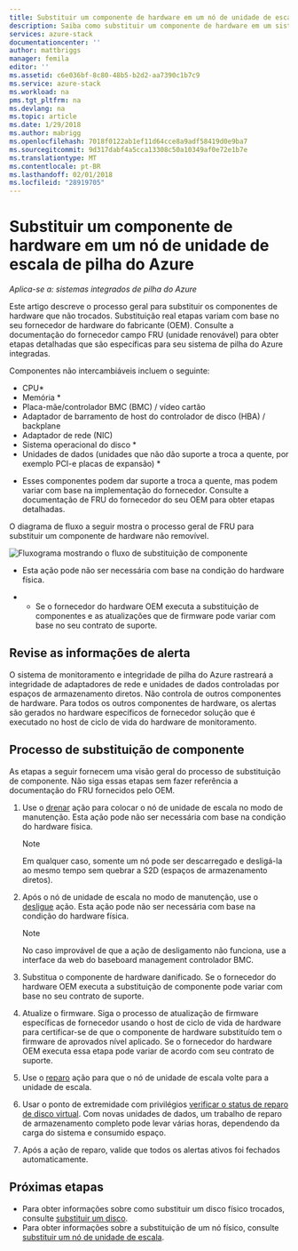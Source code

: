 ```yaml
---
title: Substituir um componente de hardware em um nó de unidade de escala de pilha do Azure | Microsoft Docs
description: Saiba como substituir um componente de hardware em um sistema de pilha do Azure integradas.
services: azure-stack
documentationcenter: ''
author: mattbriggs
manager: femila
editor: ''
ms.assetid: c6e036bf-8c80-48b5-b2d2-aa7390c1b7c9
ms.service: azure-stack
ms.workload: na
pms.tgt_pltfrm: na
ms.devlang: na
ms.topic: article
ms.date: 1/29/2018
ms.author: mabrigg
ms.openlocfilehash: 7018f0122ab1ef11d64cce8a9adf58419d0e9ba7
ms.sourcegitcommit: 9d317dabf4a5cca13308c50a10349af0e72e1b7e
ms.translationtype: MT
ms.contentlocale: pt-BR
ms.lasthandoff: 02/01/2018
ms.locfileid: "28919705"
---
```

# <a name="replace-a-hardware-component-on-an-azure-stack-scale-unit-node"></a>Substituir um componente de hardware em um nó de unidade de escala de pilha do Azure

*Aplica-se a: sistemas integrados de pilha do Azure*

Este artigo descreve o processo geral para substituir os componentes de hardware que não trocados. Substituição real etapas variam com base no seu fornecedor de hardware do fabricante (OEM). Consulte a documentação do fornecedor campo FRU (unidade renovável) para obter etapas detalhadas que são específicas para seu sistema de pilha do Azure integradas.

Componentes não intercambiáveis incluem o seguinte:

- CPU*
- Memória *
- Placa-mãe/controlador BMC (BMC) / vídeo cartão
- Adaptador de barramento de host do controlador de disco (HBA) / backplane
- Adaptador de rede (NIC)
- Sistema operacional do disco *
- Unidades de dados (unidades que não dão suporte a troca a quente, por exemplo PCI-e placas de expansão) *

* Esses componentes podem dar suporte a troca a quente, mas podem variar com base na implementação do fornecedor. Consulte a documentação de FRU do fornecedor do seu OEM para obter etapas detalhadas.

O diagrama de fluxo a seguir mostra o processo geral de FRU para substituir um componente de hardware não removível.

![Fluxograma mostrando o fluxo de substituição de componente](media/azure-stack-replace-component/replacecomponentflow.PNG)

* Esta ação pode não ser necessária com base na condição do hardware física.

* * Se o fornecedor do hardware OEM executa a substituição de componentes e as atualizações que de firmware pode variar com base no seu contrato de suporte.

## <a name="review-alert-information"></a>Revise as informações de alerta

O sistema de monitoramento e integridade de pilha do Azure rastreará a integridade de adaptadores de rede e unidades de dados controladas por espaços de armazenamento diretos. Não controla de outros componentes de hardware. Para todos os outros componentes de hardware, os alertas são gerados no hardware específicos de fornecedor solução que é executado no host de ciclo de vida do hardware de monitoramento.  

## <a name="component-replacement-process"></a>Processo de substituição de componente

As etapas a seguir fornecem uma visão geral do processo de substituição de componente. Não siga essas etapas sem fazer referência a documentação do FRU fornecidos pelo OEM.

1. Use o [drenar](azure-stack-node-actions.md#scale-unit-node-actions) ação para colocar o nó de unidade de escala no modo de manutenção. Esta ação pode não ser necessária com base na condição do hardware física.

   > [!NOTE]
   > Em qualquer caso, somente um nó pode ser descarregado e desligá-la ao mesmo tempo sem quebrar a S2D (espaços de armazenamento diretos).

2. Após o nó de unidade de escala no modo de manutenção, use o [desligue](azure-stack-node-actions.md#scale-unit-node-actions) ação. Esta ação pode não ser necessária com base na condição do hardware física.

   > [!NOTE]
   > No caso improvável de que a ação de desligamento não funciona, use a interface da web do baseboard management controlador BMC.

3. Substitua o componente de hardware danificado. Se o fornecedor do hardware OEM executa a substituição de componente pode variar com base no seu contrato de suporte.  
4. Atualize o firmware. Siga o processo de atualização de firmware específicas de fornecedor usando o host de ciclo de vida de hardware para certificar-se de que o componente de hardware substituído tem o firmware de aprovados nível aplicado. Se o fornecedor do hardware OEM executa essa etapa pode variar de acordo com seu contrato de suporte.  
5. Use o [reparo](azure-stack-node-actions.md#scale-unit-node-actions) ação para que o nó de unidade de escala volte para a unidade de escala.
6. Usar o ponto de extremidade com privilégios [verificar o status de reparo de disco virtual](azure-stack-replace-disk.md#check-the-status-of-virtual-disk-repair). Com novas unidades de dados, um trabalho de reparo de armazenamento completo pode levar várias horas, dependendo da carga do sistema e consumido espaço.
7. Após a ação de reparo, valide que todos os alertas ativos foi fechados automaticamente.

## <a name="next-steps"></a>Próximas etapas

- Para obter informações sobre como substituir um disco físico trocados, consulte [substituir um disco](azure-stack-replace-disk.md).
- Para obter informações sobre a substituição de um nó físico, consulte [substituir um nó de unidade de escala](azure-stack-replace-node.md).
